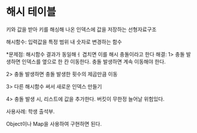 # 해시 테이블

키와 값을 받아 키를 해싱해 나온 인덱스에 값을 저장하는 선형자료구조

해시함수: 입력값을 특정 범위 내 숫자로 변경하는 함수

\*문제점: 해시함수 결과가 동일해ㅓ 겹치면 이를 해시 충돌이라고 한다
해결:
1> 충돌 발생하면 인덱스를 옆으로 한 칸 이동한다.
충돌 발생하면 계속 이동해야 한다.

2> 충돌 발생하면 충돌 발생한 횟수의 제곱만큼 이동

3> 다른 해시함수 써서 새로운 인덱스 만들기

4> 충돌 발생 시, 리스트에 값을 추가한다. 버킷이 무한정 늘어날 위험있다.

사용사례: 학생 출석부.

Object이나 Map을 사용하여 구현하면 된다.
